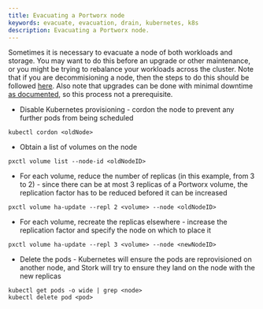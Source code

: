```yaml
---
title: Evacuating a Portworx node
keywords: evacuate, evacuation, drain, kubernetes, k8s
description: Evacuating a Portworx node.
---
```


Sometimes it is necessary to evacuate a node of both workloads and storage. You may want to do this before an upgrade or other maintenance, or you might be trying to rebalance your workloads across the cluster. Note that if you are decommisioning a node, then the steps to do this should be followed [here](https://docs.portworx.com/portworx-install-with-kubernetes/operate-and-maintain-on-kubernetes/uninstall/decommission-a-node/). Also note that upgrades can be done with minimal downtime [as documented](https://docs.portworx.com/portworx-install-with-kubernetes/operate-and-maintain-on-kubernetes/upgrade/), so this process not a prerequisite.

 * Disable Kubernetes provisioning - cordon the node to prevent any further pods from being scheduled

```text
kubectl cordon <oldNode>
```

 * Obtain a list of volumes on the node

```text
pxctl volume list --node-id <oldNodeID>
```

 * For each volume, reduce the number of replicas (in this example, from 3 to 2) - since there can be at most 3 replicas of a Portworx volume, the replication factor has to be reduced befored it can be increased

```text
pxctl volume ha-update --repl 2 <volume> --node <oldNodeID>
```

 * For each volume, recreate the replicas elsewhere - increase the replication factor and specify the node on which to place it

```text
pxctl volume ha-update --repl 3 <volume> --node <newNodeID>
```

 * Delete the pods - Kubernetes will ensure the pods are reprovisioned on another node, and Stork will try to ensure they land on the node with the new replicas

```text
kubectl get pods -o wide | grep <node>
kubectl delete pod <pod>
```

